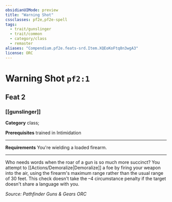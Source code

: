 ```yaml
---
obsidianUIMode: preview
title: "Warning Shot"
cssclasses: pf2e,pf2e-spell
tags:
  - trait/gunslinger
  - trait/common
  - category/class
  - remaster
aliases: "Compendium.pf2e.feats-srd.Item.XQEoKoFtq8n3wgA3"
license: ORC
---
```

# Warning Shot `pf2:1`
## Feat 2
### [[gunslinger]]

**Category** class; 



**Prerequisites** trained in Intimidation
* * *
**Requirements** You're wielding a loaded firearm.

* * *

Who needs words when the roar of a gun is so much more succinct? You attempt to [[Actions/Demoralize|Demoralize]] a foe by firing your weapon into the air, using the firearm's maximum range rather than the usual range of 30 feet. This check doesn't take the –4 circumstance penalty if the target doesn't share a language with you.

*Source: Pathfinder Guns & Gears*
*ORC*